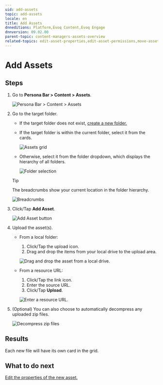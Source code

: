 ```yaml
---
uid: add-assets
topic: add-assets
locale: en
title: Add Assets
dnneditions: Platform,Evoq Content,Evoq Engage
dnnversion: 09.02.00
parent-topic: content-managers-assets-overview
related-topics: edit-asset-properties,edit-asset-permissions,move-asset,copy-asset,download-asset,delete-asset
---
```


# Add Assets

## Steps

1.  Go to **Persona Bar \> Content \> Assets**.
    
    ![Persona Bar > Content > Assets](/images/scr-pbar-cmg-Content-E91.png)
    
   
    
2.  Go to the target folder.
    
    *   If the target folder does not exist, [create a new folder.](xref:create-folder)
        
    *   If the target folder is within the current folder, select it from the cards.
        
          
        
        ![Assets grid](/images/scr-Assets-assetlist-grid-E90.png)
        
          
        
    *   Otherwise, select it from the folder dropdown, which displays the hierarchy of all folders.
        
          
        
        ![Folder selection](/images/scr-Assets-folderdropdown-E90.png)
        
          
        
    
    > [!Tip]
    > The breadcrumbs show your current location in the folder hierarchy.
    
      
    
    ![Breadcrumbs](/images/scr-Assets-breadcrumbs-E90.png)
    
      
    
3.  Click/Tap **Add Asset**.
    
      
    
    ![Add Asset button](/images/scr-Assets-assetlist-addasset-E90.png)
    
      
    
4.  Upload the asset(s).
    *   From a local folder:
        
        1.  Click/Tap the upload icon.
        2.  Drag and drop the items from your local drive to the upload area.
        
          
        
        ![Drag and drop the asset from a local drive.](/images/scr-Assets-addasset-upload-E90.png)
        
          
        
    *   From a resource URL:
        
        1.  Click/Tap the link icon.
        2.  Enter the source URL.
        3.  Click/Tap **Upload**.
        
          
        
        ![Enter a resource URL.](/images/scr-Assets-addasset-URL-E90.png)
        
          
        
5.  (Optional) You can also choose to automatically decompress any uploaded zip files.
    
      
    
    ![Decompress zip files](/images/scr-Assets-addasset-decompresszip-E90.png)
    
      
    

## Results

Each new file will have its own card in the grid.

## What to do next

[Edit the properties of the new asset.](xref:edit-asset-properties)